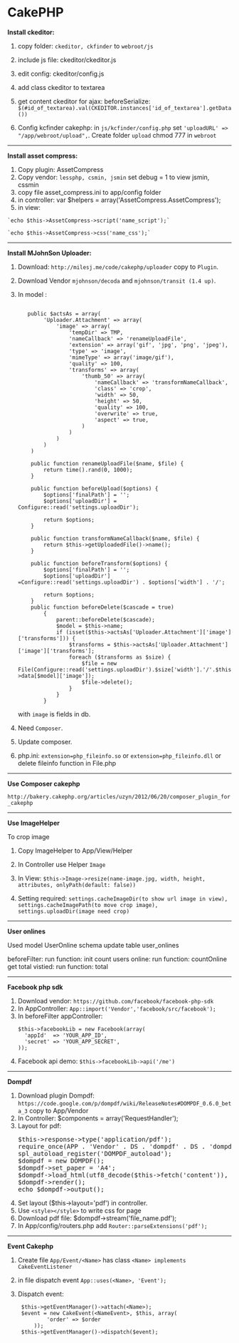 CakePHP
=======
**Install ckeditor:**

 1. copy folder: `ckeditor, ckfinder` to `webroot/js`
 2. include js file: ckeditor/ckeditor.js
 3. edit config: ckeditor/config.js
 4. add class ckeditor to textarea
 5. get content ckeditor for ajax:
    beforeSerialize:
    `$(#id_of_textarea).val(CKEDITOR.instances['id_of_textarea'].getData())`

 6. Config kcfinder cakephp: in `js/kcfinder/config.php` set `'uploadURL' => "/app/webroot/upload",`. Create folder `upload` chmod 777 in `webroot`


----------


**Install asset compress:**

 1. Copy plugin: AssetCompress
 2. Copy vendor: `lessphp, csmin, jsmin` set debug = 1 to view jsmin, cssmin
 3. copy file asset_compress.ini to app/config folder
 4. in controller:
    var $helpers = array('AssetCompress.AssetCompress');
 5.  in view:

    `echo $this->AssetCompress->script('name_script');`

    `echo $this->AssetCompress->css('name_css');`



----------


**Install MJohnSon Uploader:**

 1. Download: `http://milesj.me/code/cakephp/uploader` copy to `Plugin`.
 2. Download Vendor `mjohnson/decoda` and `mjohnson/transit (1.4 up)`.
 3. In model :
     ```

        public $actsAs = array(
             'Uploader.Attachment' => array(
                 'image' => array(
                     'tempDir' => TMP,
                     'nameCallback' => 'renameUploadFile',
                     'extension' => array('gif', 'jpg', 'png', 'jpeg'),
                     'type' => 'image',
                     'mimeType' => array('image/gif'),
                     'quality' => 100,
                     'transforms' => array(
                         'thumb_50' => array(
                             'nameCallback' => 'transformNameCallback',
                             'class' => 'crop',
                             'width' => 50,
                             'height' => 50,
                             'quality' => 100,
                             'overwrite' => true,
                             'aspect' => true,
                         )
                     )
                 )
             )
         )

         public function renameUploadFile($name, $file) {
             return time().rand(0, 1000);
         }

         public function beforeUpload($options) {
             $options['finalPath'] = '';
             $options['uploadDir'] = Configure::read('settings.uploadDir');

             return $options;
         }

         public function transformNameCallback($name, $file) {
             return $this->getUploadedFile()->name();
         }

         public function beforeTransform($options) {
             $options['finalPath'] = '';
             $options['uploadDir'] =Configure::read('settings.uploadDir') . $options['width'] . '/';

             return $options;
         }
         public function beforeDelete($cascade = true)
             {
                 parent::beforeDelete($cascade);
                 $model = $this->name;
                 if (isset($this->actsAs['Uploader.Attachment']['image']['transforms'])) {
                     $transforms = $this->actsAs['Uploader.Attachment']['image']['transforms'];
                     foreach ($transforms as $size) {
                         $file = new File(Configure::read('settings.uploadDir').$size['width'].'/'.$this->data[$model]['image']);
                         $file->delete();
                     }
                 }
             }

     ```

    
    with `image` is fields in db.

 4. Need `Composer`.

 5. Update composer.

 6. php.ini: `extension=php_fileinfo.so` or `extension=php_fileinfo.dll` or delete fileinfo function in File.php

----------

**Use Composer cakephp**

`http://bakery.cakephp.org/articles/uzyn/2012/06/20/composer_plugin_for_cakephp`

----------

**Use ImageHelper**

To crop image

 1. Copy ImageHelper to App/View/Helper

 2. In Controller use Helper `Image`

 3. In View: `$this->Image->resize(name-image.jpg, width, height, attributes, onlyPath(default: false))`

 4. Setting required: `settings.cacheImageDir(to show url image in view), settings.cacheImagePath(to move crop image), settings.uploadDir(image need crop)`

----------

**User onlines**

Used model UserOnline
schema update table user_onlines

beforeFilter: run function: init
count users online: run function: countOnline
get total vistied: run function: total

----------

**Facebook php sdk**

1. Download vendor: `https://github.com/facebook/facebook-php-sdk`
2. In AppController: `App::import('Vendor','facebook/src/facebook');`
3. In beforeFilter appController:
    ```
    $this->facebookLib = new Facebook(array(
      'appId'  => 'YOUR_APP_ID',
      'secret' => 'YOUR_APP_SECRET',
    ));
    ```
4. Facebook api demo: `$this->facebookLib->api('/me')`

----------

**Dompdf**

1. Download plugin Dompdf: `https://code.google.com/p/dompdf/wiki/ReleaseNotes#DOMPDF_0.6.0_beta_3` copy to App/Vendor
2. In Controller: $components = array('RequestHandler');
3. Layout for pdf:
   <pre>
   $this->response->type('application/pdf');
   require_once(APP . 'Vendor' . DS . 'dompdf' . DS . 'dompdf_config.inc.php');
   spl_autoload_register('DOMPDF_autoload');
   $dompdf = new DOMPDF();
   $dompdf->set_paper = 'A4';
   $dompdf->load_html(utf8_decode($this->fetch('content')), Configure::read('App.encoding'));
   $dompdf->render();
   echo $dompdf->output();
   </pre>
4. Set layout ($this->layout='pdf') in controller.
5. Use `<style></style>` to write css for page
6. Download pdf file: $dompdf->stream('file_name.pdf');
7. In App/config/routers.php add `Router::parseExtensions('pdf');`

----------

**Event Cakephp**

1. Create file `App/Event/<Name>` has class `<Name> implements CakeEventListener`
2. in file dispatch event `App::uses(<Name>, 'Event');`
3. Dispatch event:

        $this->getEventManager()->attach(<Name>);
        $event = new CakeEvent(<NameEvent>, $this, array(
                'order' => $order
            ));
        $this->getEventManager()->dispatch($event);

